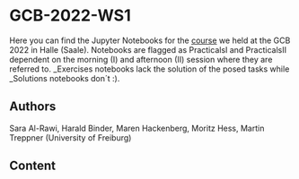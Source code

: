 # GCB-2022-WS1

Here you can find the Jupyter Notebooks for the [course](https://gcb2022.de/GCB2022_Workshops.html) we held at the GCB 2022 in Halle (Saale). 
Notebooks are flagged as PracticalsI and PracticalsII dependent on the morning (I) and afternoon (II) session where they are referred to.
_Exercises notebooks lack the solution of the posed tasks while _Solutions notebooks don´t :).


## Authors
Sara Al-Rawi, Harald Binder, Maren Hackenberg, Moritz Hess, Martin Treppner (University of Freiburg)

## Content
